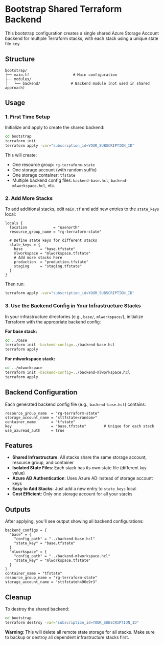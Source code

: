 # Bootstrap Shared Terraform Backend

This bootstrap configuration creates a single shared Azure Storage Account backend for multiple Terraform stacks, with each stack using a unique state file key.

## Structure

```
bootstrap/
├── main.tf                    # Main configuration
├── modules/
│   └── backend/              # Backend module (not used in shared approach)
```

## Usage

### 1. First Time Setup

Initialize and apply to create the shared backend:

```bash
cd bootstrap
terraform init
terraform apply -var="subscription_id=YOUR_SUBSCRIPTION_ID"
```

This will create:
- One resource group: `rg-terraform-state`
- One storage account (with random suffix)
- One storage container: `tfstate`
- Multiple backend config files: `backend-base.hcl`, `backend-mlworkspace.hcl`, etc.

### 2. Add More Stacks

To add additional stacks, edit `main.tf` and add new entries to the `state_keys` local:

```hcl
locals {
  location            = "uaenorth"
  resource_group_name = "rg-terraform-state"

  # Define state keys for different stacks
  state_keys = {
    base        = "base.tfstate"
    mlworkspace = "mlworkspace.tfstate"
    # Add more stacks here
    production  = "production.tfstate"
    staging     = "staging.tfstate"
  }
}
```

Then run:

```bash
terraform apply -var="subscription_id=YOUR_SUBSCRIPTION_ID"
```

### 3. Use the Backend Config in Your Infrastructure Stacks

In your infrastructure directories (e.g., `base/`, `mlworkspace/`), initialize Terraform with the appropriate backend config:

**For base stack:**
```bash
cd ../base
terraform init -backend-config=../backend-base.hcl
terraform apply
```

**For mlworkspace stack:**
```bash
cd ../mlworkspace
terraform init -backend-config=../backend-mlworkspace.hcl
terraform apply
```

## Backend Configuration

Each generated backend config file (e.g., `backend-base.hcl`) contains:

```hcl
resource_group_name  = "rg-terraform-state"
storage_account_name = "sttfstate<random>"
container_name       = "tfstate"
key                  = "base.tfstate"        # Unique for each stack
use_azuread_auth     = true
```

## Features

- **Shared Infrastructure**: All stacks share the same storage account, resource group, and container
- **Isolated State Files**: Each stack has its own state file (different `key` value)
- **Azure AD Authentication**: Uses Azure AD instead of storage account keys
- **Easy to Add Stacks**: Just add a new entry to `state_keys` local
- **Cost Efficient**: Only one storage account for all your stacks

## Outputs

After applying, you'll see output showing all backend configurations:

```
backend_configs = {
  "base" = {
    "config_path" = "../backend-base.hcl"
    "state_key" = "base.tfstate"
  }
  "mlworkspace" = {
    "config_path" = "../backend-mlworkspace.hcl"
    "state_key" = "mlworkspace.tfstate"
  }
}
container_name = "tfstate"
resource_group_name = "rg-terraform-state"
storage_account_name = "sttfstateh496o9r3"
```

## Cleanup

To destroy the shared backend:

```bash
cd bootstrap
terraform destroy -var="subscription_id=YOUR_SUBSCRIPTION_ID"
```

**Warning**: This will delete all remote state storage for all stacks. Make sure to backup or destroy all dependent infrastructure stacks first.
